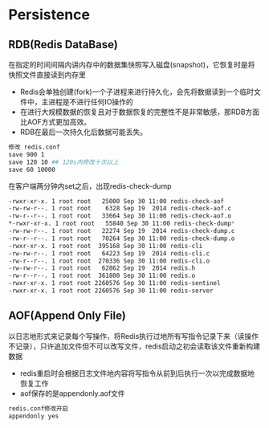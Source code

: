 # Persistence

## RDB(Redis DataBase)

在指定的时间间隔内讲内存中的数据集快照写入磁盘(snapshot)，它恢复时是将快照文件直接读到内存里

 - Redis会单独创建(fork)一个子进程来进行持久化，会先将数据读到一个临时文件中，主进程是不进行任何IO操作的
 - 在进行大规模数据的恢复且对于数据恢复的完整性不是非常敏感，那RDB方面比AOF方式更加高效。
 - RDB在最后一次持久化后数据可能丢失。

 ``` bash
修改 redis.conf
save 900 1
save 120 10 ## 120s内修改十次以上
save 60 10000

 ```
 在客户端两分钟内set之后，出现redis-check-dump

 ``` bash
-rwxr-xr-x. 1 root root   25000 Sep 30 11:00 redis-check-aof
-rw-rw-r--. 1 root root    6328 Sep 19  2014 redis-check-aof.c
-rw-r--r--. 1 root root   33664 Sep 30 11:00 redis-check-aof.o
*-rwxr-xr-x. 1 root root   55840 Sep 30 11:00 redis-check-dump*
-rw-rw-r--. 1 root root   22274 Sep 19  2014 redis-check-dump.c
-rw-r--r--. 1 root root   70264 Sep 30 11:00 redis-check-dump.o
-rwxr-xr-x. 1 root root  395168 Sep 30 11:00 redis-cli
-rw-rw-r--. 1 root root   64223 Sep 19  2014 redis-cli.c
-rw-r--r--. 1 root root  270336 Sep 30 11:00 redis-cli.o
-rw-rw-r--. 1 root root   62862 Sep 19  2014 redis.h
-rw-r--r--. 1 root root  361800 Sep 30 11:00 redis.o
-rwxr-xr-x. 1 root root 2260576 Sep 30 11:00 redis-sentinel
-rwxr-xr-x. 1 root root 2260576 Sep 30 11:00 redis-server

 ```


## AOF(Append Only File)

以日志地形式来记录每个写操作，将Redis执行过地所有写指令记录下来（读操作不记录），只许追加文件但不可以改写文件，redis启动之初会读取该文件重新构建数据

 - redis重启时会根据日志文件地内容将写指令从前到后执行一次以完成数据地恢复工作
 - aof保存的是appendonly.aof文件

 ``` bash
 redis.conf修改开启
 appendonly yes

 ``` 